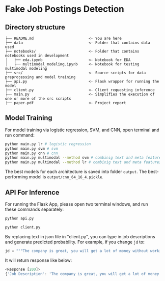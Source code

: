 # Fake Job Postings Detection
## Directory structure 
```
├── README.md                         <- You are here
├── data                              <- Folder that contains data used 
├── notebooks/                        <- Folder that contains notebooks used in development
│   ├── eda.ipynb                     <- Notebook for EDA
│   ├── multimodal_modeling.ipynb     <- Notebook for testing multimodal modeling
├── src/                              <- Source scripts for data preprocessing and model training 
├── api.py                            <- Flask wrapper for running the model
├── client.py                         <- Client requesting inference
├── main.py                           <- Simplifies the execution of one or more of the src scripts
├── paper.pdf                         <- Project report
```

## Model Training

For model training via logistic regression, SVM, and CNN, open terminal and run command:
```bash
python main.py lr # logistic regression
python main.py svm # svm
python main.py cnn # cnn
python main.py multimodal --method svm # combinig text and meta features using svm
python main.py multimodal --method lr # combinig text and meta features using logistic regression
```
The best models for each architecture is saved into folder `output`. The best-performing model is `output/cnn_64_16_4.pickle`.

## API For Inference
For running the Flask App, please open two terminal windows, and run these commands separately:
```bash
python api.py
```
```bash
python client.py
```
By replacing text in json file in  "client.py", you can type in job descriptions and generate predicted probability.
For example, if you change `jd` to:
```python
jd = """The company is great, you will get a lot of money without working!!"""
```
It will return response like below:
```python
<Response [200]>
{'Job Description': 'The company is great, you will get a lot of money without working!!', 'Probability': '0.6580919781945342'}
```
